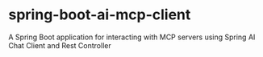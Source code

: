 # spring-boot-ai-mcp-client
A Spring Boot application for interacting with MCP servers using Spring AI Chat Client and Rest Controller
